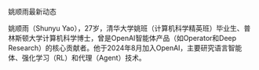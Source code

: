 
姚顺雨最新动态

姚顺雨（Shunyu Yao），27岁，清华大学姚班（计算机科学精英班）毕业生、普林斯顿大学计算机科学博士，曾是OpenAI智能体产品（如Operator和Deep Research）的核心贡献者。他于2024年8月加入OpenAI，主要研究语言智能体、强化学习（RL）和代理（Agent）技术。
